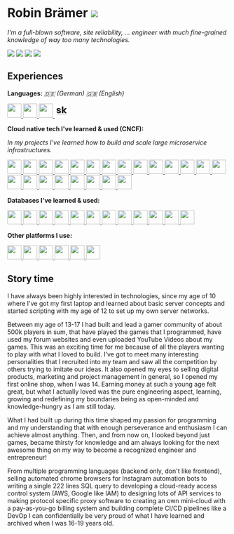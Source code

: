 # Robin Brämer <img src="https://raw.githubusercontent.com/MartinHeinz/MartinHeinz/master/wave.gif" width="30px">
_I'm a full-blown software, site reliability, ... engineer with much fine-grained knowledge of way too many technologies._

![](https://img.shields.io/badge/-Gopher-informational?style=for-the-badge&logo=Go)
![](https://img.shields.io/badge/-Kubernetes-informational?style=for-the-badge&logo=kubernetes)
![](https://img.shields.io/badge/-Games-informational?style=for-the-badge&logo=Minecraft)
![](https://img.shields.io/badge/-FinTech-informational?style=for-the-badge&logo=Bitcoin)

## Experiences

**Languages:**
_🇩🇪 (German) 🇬🇧 (English)_

<a href="https://github.com/golang/go">
    <img height="32" width="32" src="https://unpkg.com/simple-icons@latest/icons/go.svg" />
</a>
<a href="https://github.com/openjdk/">
    <img height="32" width="32" src="https://unpkg.com/simple-icons@latest/icons/java.svg" />
</a>
<a href="https://github.com/python">
    <img height="32" width="32" src="https://unpkg.com/simple-icons@latest/icons/python.svg" />
</a>
<a href="https://skriptlang.github.io/Skript/">
    <img height="32" width="32" src="https://github.com/SkriptLang/Skript/blob/7a1929aa22a301e0a1386ace92429b114f0bc777/docs/assets/Logo/Skript%20Logo%20Trans.png?raw=true" />
</a>

**Cloud native tech I've learned & used (CNCF):**

_In my projects I've learned how to build and scale large microservice infrastructures._

<a href="https://github.com/kubernetes">
<img height="32" width="32" src="https://unpkg.com/simple-icons@latest/icons/kubernetes.svg" />
</a>
<a href="https://github.com/grpc">
<img height="32" width="32" src="https://landscape.cncf.io/logos/g-rpc.svg" />
</a>
<a href="https://github.com/protocolbuffers/protobuf">
<img height="32" width="32" src="https://cdn.icon-icons.com/icons2/2107/PNG/512/file_type_protobuf_icon_130228.png" />
</a>
<a href="https://github.com/containerd/containerd">
<img height="32" width="32" src="https://unpkg.com/simple-icons@latest/icons/containerd.svg" />
</a>
<a href="https://github.com/istio/istio">
<img height="32" width="32" src="https://landscape.cncf.io/logos/rook.svg" />
</a>
<a href="https://github.com/cilium/cilium">
<img height="32" width="32" src="https://landscape.cncf.io/logos/cilium.svg" />
</a>
<a href="https://github.com/rook/rook">
<img height="32" width="32" src="https://landscape.cncf.io/logos/istio.svg" />
</a>
<a href="https://github.com/kubernetes-sigs/kubebuilder">
<img height="32" width="32" src="https://book.kubebuilder.io/logos/logo-single-line.png" />
</a>
<a href="https://github.com/maas/maas">
<img height="32" width="32" src="https://landscape.cncf.io/logos/maas.svg" />
</a>
<a href="https://github.com/openstack">
<img height="32" width="32" src="https://unpkg.com/simple-icons@latest/icons/openstack.svg" />
</a>
<a href="https://github.com/k8snetworkplumbingwg/multus-cni">
<img height="32" width="32" src="https://landscape.cncf.io/logos/multus.svg" />
</a>
<a href="https://github.com/kubeovn/kube-ovn">
<img height="32" width="32" src="https://landscape.cncf.io/logos/kube-ovn.svg" />
</a>
<a href="https://github.com/prometheus/prometheus">
<img height="32" width="32" src="https://unpkg.com/simple-icons@latest/icons/prometheus.svg" />
</a>
<a href="https://github.com/open-policy-agent/opa">
<img height="32" width="32" src="https://landscape.cncf.io/logos/open-policy-agent-opa.svg" />
</a>
<a href="https://github.com/kubevirt/kubevirt">
<img height="32" width="32" src="https://landscape.cncf.io/logos/kube-virt.svg" />
</a>
<a href="https://github.com/cloudevents">
<img height="32" width="32" src="https://landscape.cncf.io/logos/cloud-events.svg" />
</a>
<a href="https://github.com/fluxcd">
<img height="32" width="32" src="https://landscape.cncf.io/logos/flux.svg" />
</a>
<a href="https://github.com/nats-io">
<img height="32" width="32" src="https://landscape.cncf.io/logos/nats.svg" />
</a>
<a href="https://github.com/operator-framework/operator-sdk">
<img height="32" width="32" src="https://landscape.cncf.io/logos/operator-framework.svg" />
</a>
<a href="https://github.com/containernetworking/cni">
<img height="32" width="32" src="https://landscape.cncf.io/logos/container-network-interface-cni.svg" />
</a>
<a href="https://github.com/CrunchyData/postgres-operator">
<img height="32" width="32" src="https://landscape.cncf.io/logos/crunchy-postgres-operator.svg" />
</a>
<a href="https://github.com/kubemq-io/kubemq-community">
<img height="32" width="32" src="https://landscape.cncf.io/logos/kube-mq.svg" />
</a>

**Databases I've learned & used:**

<a href="https://github.com/cockroachdb/cockroach">
    <img height="32" width="32" src="https://unpkg.com/simple-icons@latest/icons/cockroachlabs.svg" />
</a>
<a href="https://github.com/redis/redis">
    <img height="32" width="32" src="https://unpkg.com/simple-icons@latest/icons/redis.svg" />
</a>
<a href="https://github.com/graphql">
    <img height="32" width="32" src="https://unpkg.com/simple-icons@latest/icons/dgraph.svg" />
</a>
<a href="https://github.com/dgraph-io/badger">
    <img height="32" width="32" src="https://unpkg.com/simple-icons@latest/icons/badgr.svg" />
</a>
<a href="https://github.com/etcd-io/etcd">
    <img height="32" width="32" src="https://unpkg.com/simple-icons@latest/icons/etcd.svg" />
</a>
<a href="https://github.com/postgres">
    <img height="32" width="32" src="https://unpkg.com/simple-icons@latest/icons/postgresql.svg" />
</a>
<a href="https://github.com/couchbase">
    <img height="32" width="32" src="https://unpkg.com/simple-icons@latest/icons/couchbase.svg" />
</a>
<a href="https://github.com/mysql">
    <img height="32" width="32" src="https://unpkg.com/simple-icons@latest/icons/mysql.svg" />
</a>
<a href="https://github.com/MariaDB/">
    <img height="32" width="32" src="https://unpkg.com/simple-icons@latest/icons/mariadb.svg" />
</a>
<a href="https://github.com/apache/cassandra">
    <img height="32" width="32" src="https://unpkg.com/simple-icons@latest/icons/apachecassandra.svg" />
</a>
<a href="https://github.com/sqlite/sqlite">
    <img height="32" width="32" src="https://unpkg.com/simple-icons@latest/icons/sqlite.svg" />
</a>
<a href="https://cloud.google.com/firestore">
    <img height="32" width="32" src="https://unpkg.com/simple-icons@latest/icons/googlecloud.svg" />
</a>

**Other platforms I use:**

<a href="https://gitlab.com/robinbraemer">
    <img height="32" width="32" src="https://unpkg.com/simple-icons@latest/icons/gitlab.svg" />
</a>
<a href="https://github.com/robinbraemer">
    <img height="32" width="32" src="https://unpkg.com/simple-icons@latest/icons/github.svg" />
</a>
<a href="https://www.jetbrains.com/go/">
    <img height="32" width="32" src="https://unpkg.com/simple-icons@latest/icons/goland.svg" />
</a>
<a href="https://www.jetbrains.com/pycharm/">
    <img height="32" width="32" src="https://unpkg.com/simple-icons@latest/icons/pycharm.svg" />
</a>
<a href="https://www.jetbrains.com/idea/">
    <img height="32" width="32" src="https://unpkg.com/simple-icons@latest/icons/intellijidea.svg" />
</a>
<a href="https://www.jetbrains.com/webstorm/">
    <img height="32" width="32" src="https://unpkg.com/simple-icons@latest/icons/webstorm.svg" />
</a>

## Story time

I have always been highly interested in technologies,
since my age of 10 where I've got my first laptop and learned
about basic server concepts and started scripting with my age of 12 to set up my own server networks.

Between my age of 13-17 I had built and lead a gamer community of about 500k players in sum,
that have played the games that I programmed, have used my forum websites and even uploaded YouTube Videos about my games.
This was an exciting time for me because of all the players wanting to play with what I loved to build.
I’ve got to meet many interesting personalities that I recruited into my team and saw all the competition
by others trying to imitate our ideas. It also opened my eyes to selling digital products,
marketing and project management in general, so I opened my first online shop, when I was 14.
Earning money at such a young age felt great, but what I actually loved was the pure engineering aspect,
learning, growing and redefining my boundaries being as open-minded and knowledge-hungry as I am still today.

What I had built up during this time shaped my passion for programming and my understanding that with enough
perseverance and enthusiasm I can achieve almost anything. Then, and from now on, I looked beyond just games,
became thirsty for knowledge and am always looking for the next awesome thing on my way to become a recognized
engineer and entrepreneur!

From multiple programming languages (backend only, don't like frontend),
selling automated chrome browsers for Instagram automation bots to
writing a single 222 lines SQL query to
developing a cloud-ready access control system (AWS, Google like IAM) to
designing lots of API services to
making protocol specific proxy software to
creating an own mini-cloud with a pay-as-you-go billing system
and building complete CI/CD pipelines like a DevOp
I can confidentially be very proud of what I have learned and
archived when I was 16-19 years old.

<!--
**robinbraemer/robinbraemer** is a ✨ _special_ ✨ repository because its `README.md` (this file) appears on your GitHub profile.

Here are some ideas to get you started:

- 🔭 I’m currently working on ...
- 🌱 I’m currently learning ...
- 👯 I’m looking to collaborate on ...
- 🤔 I’m looking for help with ...
- 💬 Ask me about ...
- 📫 How to reach me: ...
- 😄 Pronouns: ...
- ⚡ Fun fact: ...

<a href="https://github.com/anuraghazra/github-readme-stats">
  <img align="center" src="https://github-readme-stats.vercel.app/api/pin/?username=anuraghazra&repo=github-readme-stats" />
</a>
<a href="https://github.com/anuraghazra/convoychat">
  <img align="center" src="https://github-readme-stats.vercel.app/api/pin/?username=anuraghazra&repo=convoychat" />
</a>
<a href="https://github.com/anuraghazra/convoychat">
  <img align="center" src="https://github-readme-stats.vercel.app/api/pin/?username=anuraghazra&repo=convoychat" />
</a>

-->